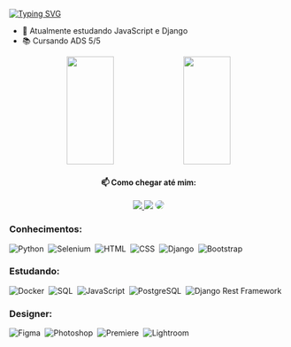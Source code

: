 [![Typing SVG](https://readme-typing-svg.herokuapp.com/?color=5FD3DB&size=35&center=true&vCenter=true&width=1000&lines=Olá,+Meu+nome+é+João+Victor;Tenho+22+anos;Sou+Brasileiro;Atualmente+estudo+ADS;Sejam+Bem-vindos!+:%29)](https://git.io/typing-svg)


  - 🌱 Atualmente estudando JavaScript e Django
  - 📚 Cursando ADS 5/5


<div align="center">
  <img width="41%" height="195px" src="https://github-readme-stats.vercel.app/api?username=Viictordantas&show_icons=true&theme=transparent"/>
  <img width="41%" height="195px" src="https://github-readme-stats.vercel.app/api/top-langs/?username=ViictorDantas&layout=compact&hide_border=true&title_color=FFFFFF&text_color=FFFFFF&bg_color=0d1117"/>
</div>

<div align="center"> 
<h4> 📫 Como chegar até mim:</h4>
<a href="https://www.instagram.com/viictordantaz/" target="_blank"><img src="https://img.shields.io/badge/-Instagram-%23E4405F?style=for-the-badge&logo=instagram&logoColor=white"</a>
<a href = "mailto:viictordantaz@gmail.com"> <img src="https://img.shields.io/badge/-Gmail-%23333?style=for-the-badge&logo=gmail&logoColor=white" target="_blank"></a>
<a href="https://www.linkedin.com/in/jo%C3%A3o-victor-m-287758275/" target="_blank"><img src="https://img.shields.io/badge/-LinkedIn-%230077B5?style=for-the-badge&logo=linkedin&logoColor=white" style="border-radius: 30px" target="_blank"></a> 
 </div>
  
### Conhecimentos:
![Python](https://img.shields.io/badge/Python-3776AB?style=for-the-badge&logo=python&logoColor=white)&nbsp;
![Selenium](https://img.shields.io/badge/Selenium-43B02A?style=for-the-badge&logo=selenium&logoColor=white)&nbsp;
![HTML](https://img.shields.io/badge/HTML5-E34F26?style=for-the-badge&logo=html5&logoColor=white)&nbsp;
![CSS](https://img.shields.io/badge/CSS3-1572B6?style=for-the-badge&logo=css3&logoColor=white)&nbsp;
![Django](https://img.shields.io/badge/Django-092E20?style=for-the-badge&logo=django&logoColor=white)&nbsp;
![Bootstrap](https://img.shields.io/badge/Bootstrap-7952B3?style=for-the-badge&logo=bootstrap&logoColor=white)&nbsp;



### Estudando:
![Docker](https://img.shields.io/badge/Docker-2496ED?style=for-the-badge&logo=docker&logoColor=white)&nbsp;
![SQL](https://img.shields.io/badge/SQL-4479A1?style=for-the-badge&logo=sql&logoColor=white)&nbsp;
![JavaScript](https://img.shields.io/badge/JavaScript-F7DF1E?style=for-the-badge&logo=javascript&logoColor=black)&nbsp;
![PostgreSQL](https://img.shields.io/badge/PostgreSQL-4169E1?style=for-the-badge&logo=postgresql&logoColor=white)&nbsp;
![Django Rest Framework](https://img.shields.io/badge/Django%20Rest%20Framework-092E20?style=for-the-badge&logo=django&logoColor=white)&nbsp;




### Designer:
![Figma](https://img.shields.io/badge/Figma-F24E1E?style=for-the-badge&logo=figma&logoColor=white)&nbsp;
![Photoshop](https://img.shields.io/badge/Photoshop-31A8FF?style=for-the-badge&logo=adobe-photoshop&logoColor=white)&nbsp;
![Premiere](https://img.shields.io/badge/Adobe%20Premiere%20Pro-9999FF?style=for-the-badge&logo=adobe-premiere-pro&logoColor=white)&nbsp;
![Lightroom](https://img.shields.io/badge/Adobe%20Lightroom-31A8FF?style=for-the-badge&logo=adobe-lightroom&logoColor=white)&nbsp;
